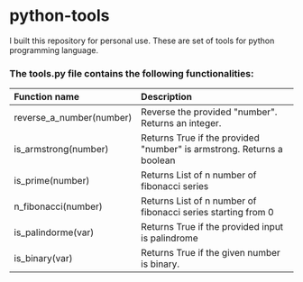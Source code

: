 # python-tools
I built this repository for personal use. These are set of tools for python programming language.

### The tools.py file contains the following functionalities:
|Function name            | Description                                                                                                     |
|:------------------------|:----------------------------------------------------------------------------------------------------------------|
|reverse_a_number(number) |  Reverse the provided "number". Returns an integer.                                                             |
|is_armstrong(number)     |  Returns True if the provided "number" is armstrong. Returns a boolean                                          |
|is_prime(number)         |  Returns List of n number of fibonacci series                                                  			  		|
|n_fibonacci(number)      |  Returns List of n number of fibonacci series starting from 0                                                   |
|is_palindorme(var)       |  Returns True if the provided input is palindrome                                                               |
|is_binary(var)           |  Returns True if the given number is binary.                                                                    |



